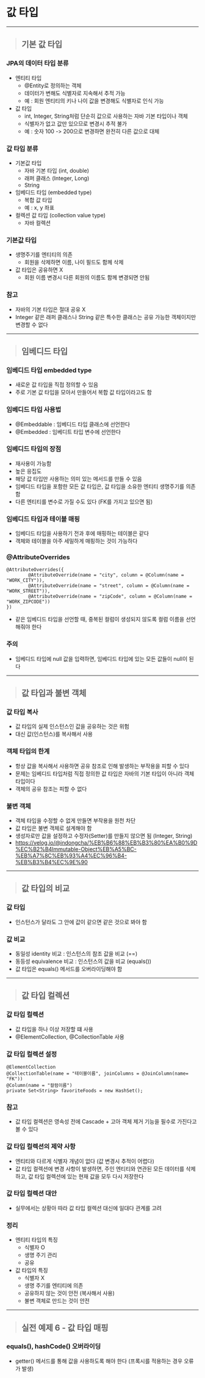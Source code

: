 
# 값 타입

-----------------------------------------------------------------------------------------------------------------------------------

> ## 기본 값 타입

### JPA의 데이터 타입 분류
- 엔티티 타입
  - @Entity로 정의하는 객체
  - 데이터가 변해도 식별자로 지속해서 추적 가능
  - 예 : 회원 엔티티의 키나 나이 값을 변경해도 식별자로 인식 가능
- 값 타입
  - int, Integer, String처럼 단순히 값으로 사용하는 자바 기본 타입이나 객체
  - 식별자가 없고 값만 있으므로 변경시 추적 불가
  - 예 : 숫자 100 -> 200으로 변경하면 완전히 다른 값으로 대체


### 값 타입 분류
- 기본값 타입
  - 자바 기본 타입 (int, double)
  - 래퍼 클래스 (Integer, Long)
  - String
- 임베디드 타입 (embedded type)
  - 복합 값 타입
  - 예 : x, y 좌표
- 컬렉션 값 타입 (collection value type)
  - 자바 컬렉션


### 기본값 타입
- 생명주기를 엔티티의 의존
  - 회원을 삭제하면 이름, 나이 필드도 함께 삭제
- 값 타입은 공유하면 X
  - 회원 이름 변경시 다른 회원의 이름도 함께 변경되면 안됨


### 참고 
- 자바의 기본 타입은 절대 공유 X
- Integer 같은 래퍼 클래스나 String 같은 특수한 클래스는 공유 가능한 객체이지만 변경할 수 없다

-----------------------------------------------------------------------------------------------------------------------------------

> ## 임베디드 타입

### 임베디드 타입 embedded type
- 새로운 값 타입을 직접 정의할 수 있음
- 주로 기본 값 타입을 모아서 만들어서 복합 값 타입이라고도 함


### 임베디드 타입 사용법
- @Embeddable : 임베디드 타입 클래스에 선언한다
- @Embedded : 임베디트 타입 변수에 선언한다 


### 임베디드 타입의 장점
- 재사용이 가능함
- 높은 응집도
- 해당 값 타입만 사용하는 의미 있는 메서드를 만들 수 있음
- 임베디드 타입을 포함한 모든 값 타입은, 값 타입을 소유한 엔티티 생명주기를 의존함
- 다른 엔티티를 변수로 가질 수도 있다 (FK를 가지고 있으면 됨)


### 임베디드 타입과 테이블 매핑
- 임베디드 타입을 사용하기 전과 후에 매핑하는 테이블은 같다
- 객체와 테이블을 아주 세밀하게 매핑하는 것이 가능하다


### @AttributeOverrides
    @AttributeOverrides({
            @AttributeOverride(name = "city", column = @Column(name = "WORK_CITY")),
            @AttributeOverride(name = "street", column = @Column(name = "WORK_STREET")),
            @AttributeOverride(name = "zipCode", column = @Column(name = "WORK_ZIPCODE"))
    })
- 같은 임베디드 타입을 선언할 때, 중복된 컬럼이 생성되지 않도록 컬럼 이름을 선언해줘야 한다


### 주의
- 임베디드 타입에 null 값을 입력하면, 임베디드 타입에 있는 모든 값들이 null이 된다

-----------------------------------------------------------------------------------------------------------------------------------

> ## 값 타입과 불변 객체

### 값 타입 복사
- 값 타입의 실제 인스턴스인 값을 공유하는 것은 위험
- 대신 값(인스턴스)를 복사해서 사용


### 객체 타입의 한계
- 항상 값을 복사해서 사용하면 공유 참조로 인해 발생하는 부작용을 피할 수 있다
- 문제는 임베디드 타입처럼 직접 정의한 값 타입은 자바의 기본 타입이 아니라 객체 타입이다
- 객체의 공유 참조는 피할 수 없다


### 불변 객체
- 객체 타입을 수정할 수 없게 만들면 부작용을 원천 차단
- 값 타입은 불변 객체로 설계해야 함
- 생성자로만 값을 설정하고 수정자(Setter)를 만들지 않으면 됨 (Integer, String)
- https://velog.io/@indongcha/%EB%B6%88%EB%B3%80%EA%B0%9D%EC%B2%B4Immutable-Object%EB%A5%BC-%EB%A7%8C%EB%93%A4%EC%96%B4-%EB%B3%B4%EC%9E%90


-----------------------------------------------------------------------------------------------------------------------------------

> ## 값 타입의 비교

### 값 타입
- 인스턴스가 달라도 그 안에 값이 같으면 같은 것으로 봐야 함


### 값 비교
- 동일성 identity 비교 : 인스턴스의 참조 값을 비교 (==)
- 동등성 equivalence 비교 : 인스턴스의 값을 비교 (equals())
- 값 타입은 equals() 메서드를 오버라이딩해야 함

-----------------------------------------------------------------------------------------------------------------------------------

> ## 값 타입 컬렉션

### 값 타입 컬렉션
- 값 타입을 하나 이상 저장할 떄 사용
- @ElementCollection, @CollectionTable 사용


### 값 타입 컬렉션 설정
    @ElementCollection
    @CollectionTable(name = "테이블이름", joinColumns = @JoinColumn(name= "FK"))
    @Column(name = "컬럼이름")
    private Set<String> favoriteFoods = new HashSet();


### 참고
- 값 타입 컬렉션은 영속성 전에 Cascade + 고아 객체 제거 기능을 필수로 가진다고 볼 수 있다


### 값 타입 컬렉션의 제약 사항
- 엔티티와 다르게 식별자 개념이 없다 (값 변경시 추적이 어렵다)
- 값 타입 컬렉션에 변경 사항이 발생하면, 주인 엔티티와 연관된 모든 데이터를 삭제하고, 값 타입 컬렉션에 있는 현재 값을 모두 다시 저장한다


### 값 타입 컬렉션 대안
- 실무에서는 상황아 따라 값 타입 컬렉션 대신에 일대다 관계를 고려


### 정리
- 엔티티 타입의 특징
  - 식별자 O
  - 생명 주기 관리
  - 공유
- 값 타입의 특징
  - 식별자 X
  - 생명 주기를 엔티티에 의존
  - 공유하지 않는 것이 안전 (복사해서 사용)
  - 불변 객체로 만드는 것이 안전

-----------------------------------------------------------------------------------------------------------------------------------

> ## 실전 예제 6 - 값 타입 매핑

### equals(), hashCode() 오버라이딩
- getter() 메서드를 통해 값을 사용하도록 해야 한다 (프록시를 적용하는 경우 오류가 발생)















